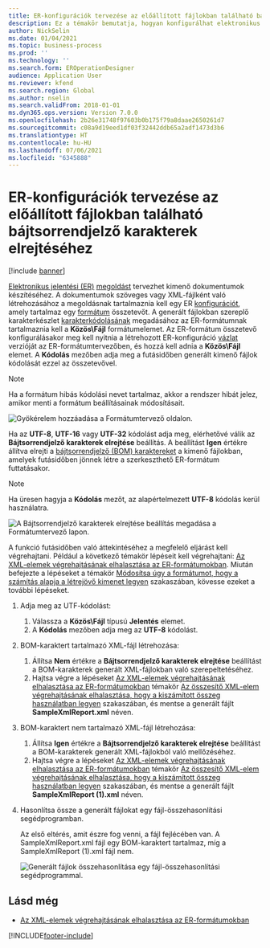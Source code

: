 ```yaml
---
title: ER-konfigurációk tervezése az előállított fájlokban található bájtsorrendjelző karakterek elrejtéséhez
description: Ez a témakör bemutatja, hogyan konfigurálhat elektronikus jelentés (ER) formátumot olyan jelentések létrehozásához, amelyek elrejtik a bájtsorrendjelző (BOM) karaktereket.
author: NickSelin
ms.date: 01/04/2021
ms.topic: business-process
ms.prod: ''
ms.technology: ''
ms.search.form: EROperationDesigner
audience: Application User
ms.reviewer: kfend
ms.search.region: Global
ms.author: nselin
ms.search.validFrom: 2018-01-01
ms.dyn365.ops.version: Version 7.0.0
ms.openlocfilehash: 2b26e31748f97603b0b175f79a8daae2650261d7
ms.sourcegitcommit: c08a9d19eed1df03f32442ddb65a2adf1473d3b6
ms.translationtype: HT
ms.contentlocale: hu-HU
ms.lasthandoff: 07/06/2021
ms.locfileid: "6345888"
---
```

# <a name="design-er-configurations-to-suppress-bom-characters-in-generated-files"></a>ER-konfigurációk tervezése az előállított fájlokban található bájtsorrendjelző karakterek elrejtéséhez

[!include [banner](../includes/banner.md)]

[Elektronikus jelentési (ER)](general-electronic-reporting.md) [megoldást](er-quick-start1-new-solution.md) tervezhet kimenő dokumentumok készítéséhez. A dokumentumok szöveges vagy XML-fájlként való létrehozásához a megoldásnak tartalmaznia kell egy ER [konfigurációt](general-electronic-reporting.md#Configuration), amely tartalmaz egy [formátum](general-electronic-reporting.md#FormatComponentOutbound) összetevőt. A generált fájlokban szereplő karakterkészlet [karakterkódolásának](/windows/win32/intl/character-sets) megadásához az ER-formátumnak tartalmaznia kell a **Közös\\Fájl** formátumelemet. Az ER-formátum összetevő konfigurálásakor meg kell nyitnia a létrehozott ER-konfiguráció [vázlat](general-electronic-reporting.md#component-versioning) verzióját az ER-formátumtervezőben, és hozzá kell adnia a **Közös\\Fájl** elemet. A **Kódolás** mezőben adja meg a futásidőben generált kimenő fájlok kódolását ezzel az összetevővel.

> [!NOTE]
> Ha a formátum hibás kódolási nevet tartalmaz, akkor a rendszer hibát jelez, amikor menti a formátum beállításainak módosításait.

![Gyökérelem hozzáadása a Formátumtervező oldalon.](./media/er-suppress-bom-characters-image1.gif)

Ha az **UTF-8**, **UTF-16** vagy **UTF-32** kódolást adja meg, elérhetővé válik az **Bájtsorrendjelző karakterek elrejtése** beállítás. A beállítást **Igen** értékre állítva elrejti a [bájtsorrendjelző (BOM) karaktereket](/globalization/encoding/byte-order-mark) a kimenő fájlokban, amelyek futásidőben jönnek létre a szerkeszthető ER-formátum futtatásakor.

> [!NOTE]
> Ha üresen hagyja a **Kódolás** mezőt, az alapértelmezett **UTF-8** kódolás kerül használatra.

![A Bájtsorrendjelző karakterek elrejtése beállítás megadása a Formátumtervező lapon.](./media/er-suppress-bom-characters-image2.gif)

A funkció futásidőben való áttekintéséhez a megfelelő eljárást kell végrehajtani. Például a következő témakör lépéseit kell végrehajtani: [Az XML-elemek végrehajtásának elhalasztása az ER-formátumokban](er-defer-xml-element.md). Miután befejezte a lépéseket a témakör [Módosítsa úgy a formátumot, hogy a számítás alapja a létrejövő kimenet legyen](er-defer-xml-element.md#modify-the-format-so-that-the-calculation-is-based-on-generated-output) szakaszában, kövesse ezeket a további lépéseket.

1. Adja meg az UTF-kódolást:

    1. Válassza a **Közös\\Fájl** típusú **Jelentés** elemet.
    2. A **Kódolás** mezőben adja meg az **UTF-8** kódolást.

2. BOM-karaktert tartalmazó XML-fájl létrehozása:

    1. Állítsa **Nem** értékre a **Bájtsorrendjelző karakterek elrejtése** beállítást a BOM-karakterek generált XML-fájlokban való szerepeltetéséhez.
    2. Hajtsa végre a lépéseket [Az XML-elemek végrehajtásának elhalasztása az ER-formátumokban](er-defer-xml-element.md) témakör [Az összesítő XML-elem végrehajtásának elhalasztása, hogy a kiszámított összeg használatban legyen](er-defer-xml-element.md#defer-the-execution-of-the-summary-xml-element-so-that-the-calculated-total-is-used) szakaszában, és mentse a generált fájlt **SampleXmlReport.xml** néven.

3. BOM-karaktert nem tartalmazó XML-fájl létrehozása:

    1. Állítsa **Igen** értékre a **Bájtsorrendjelző karakterek elrejtése** beállítást a BOM-karakterek generált XML-fájlokból való mellőzéséhez.
    2. Hajtsa végre a lépéseket [Az XML-elemek végrehajtásának elhalasztása az ER-formátumokban](er-defer-xml-element.md) témakör [Az összesítő XML-elem végrehajtásának elhalasztása, hogy a kiszámított összeg használatban legyen](er-defer-xml-element.md#defer-the-execution-of-the-summary-xml-element-so-that-the-calculated-total-is-used) szakaszában, és mentse a generált fájlt **SampleXmlReport (1).xml** néven.

4. Hasonlítsa össze a generált fájlokat egy fájl-összehasonlítási segédprogramban.

    Az első eltérés, amit észre fog venni, a fájl fejlécében van. A SampleXmlReport.xml fájl egy BOM-karaktert tartalmaz, míg a SampleXmlReport (1).xml fájl nem.

    ![Generált fájlok összehasonlítása egy fájl-összehasonlítási segédprogrammal.](./media/er-suppress-bom-characters-image3.png)

## <a name="see-also"></a>Lásd még

- [Az XML-elemek végrehajtásának elhalasztása az ER-formátumokban](er-defer-xml-element.md)


[!INCLUDE[footer-include](../../../includes/footer-banner.md)]